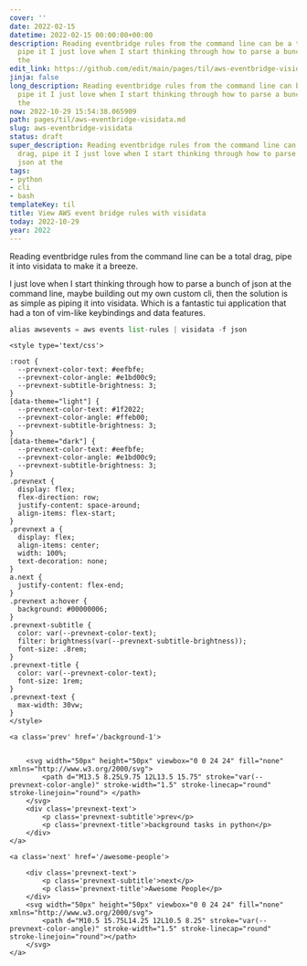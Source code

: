 ```yaml
---
cover: ''
date: 2022-02-15
datetime: 2022-02-15 00:00:00+00:00
description: Reading eventbridge rules from the command line can be a total drag,
  pipe it I just love when I start thinking through how to parse a bunch of json at
  the
edit_link: https://github.com/edit/main/pages/til/aws-eventbridge-visidata.md
jinja: false
long_description: Reading eventbridge rules from the command line can be a total drag,
  pipe it I just love when I start thinking through how to parse a bunch of json at
  the
now: 2022-10-29 15:54:38.065909
path: pages/til/aws-eventbridge-visidata.md
slug: aws-eventbridge-visidata
status: draft
super_description: Reading eventbridge rules from the command line can be a total
  drag, pipe it I just love when I start thinking through how to parse a bunch of
  json at the
tags:
- python
- cli
- bash
templateKey: til
title: View AWS event bridge rules with visidata
today: 2022-10-29
year: 2022
---
```


Reading eventbridge rules from the command line can be a total drag, pipe it
into visidata to make it a breeze.

I just love when I start thinking through how to parse a bunch of json at the
command line, maybe building out my own custom cli, then the solution is as
simple as piping it into visidata.  Which is a fantastic tui application that
had a ton of vim-like keybindings and data features.


``` python
alias awsevents = aws events list-rules | visidata -f json
```
<div class='prevnext'>

    <style type='text/css'>

    :root {
      --prevnext-color-text: #eefbfe;
      --prevnext-color-angle: #e1bd00c9;
      --prevnext-subtitle-brightness: 3;
    }
    [data-theme="light"] {
      --prevnext-color-text: #1f2022;
      --prevnext-color-angle: #ffeb00;
      --prevnext-subtitle-brightness: 3;
    }
    [data-theme="dark"] {
      --prevnext-color-text: #eefbfe;
      --prevnext-color-angle: #e1bd00c9;
      --prevnext-subtitle-brightness: 3;
    }
    .prevnext {
      display: flex;
      flex-direction: row;
      justify-content: space-around;
      align-items: flex-start;
    }
    .prevnext a {
      display: flex;
      align-items: center;
      width: 100%;
      text-decoration: none;
    }
    a.next {
      justify-content: flex-end;
    }
    .prevnext a:hover {
      background: #00000006;
    }
    .prevnext-subtitle {
      color: var(--prevnext-color-text);
      filter: brightness(var(--prevnext-subtitle-brightness));
      font-size: .8rem;
    }
    .prevnext-title {
      color: var(--prevnext-color-text);
      font-size: 1rem;
    }
    .prevnext-text {
      max-width: 30vw;
    }
    </style>
    
    <a class='prev' href='/background-1'>
    

        <svg width="50px" height="50px" viewbox="0 0 24 24" fill="none" xmlns="http://www.w3.org/2000/svg">
            <path d="M13.5 8.25L9.75 12L13.5 15.75" stroke="var(--prevnext-color-angle)" stroke-width="1.5" stroke-linecap="round" stroke-linejoin="round"> </path>
        </svg>
        <div class='prevnext-text'>
            <p class='prevnext-subtitle'>prev</p>
            <p class='prevnext-title'>background tasks in python</p>
        </div>
    </a>
    
    <a class='next' href='/awesome-people'>
    
        <div class='prevnext-text'>
            <p class='prevnext-subtitle'>next</p>
            <p class='prevnext-title'>Awesome People</p>
        </div>
        <svg width="50px" height="50px" viewbox="0 0 24 24" fill="none" xmlns="http://www.w3.org/2000/svg">
            <path d="M10.5 15.75L14.25 12L10.5 8.25" stroke="var(--prevnext-color-angle)" stroke-width="1.5" stroke-linecap="round" stroke-linejoin="round"></path>
        </svg>
    </a>
  </div>